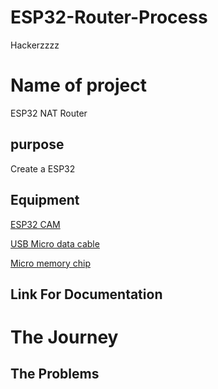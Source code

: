 # ESP32-Router-Process
Hackerzzzz

# Name of project
ESP32 NAT Router


## purpose
Create a ESP32
 

## Equipment
[ESP32 CAM](https://www.amazon.com/ESP32-CAM-MB-ESP32-CAM-Bluetooth-Compatible-Raspberry/dp/B09TNVYSVJ/ref=sr_1_9?hvadid=616928932933&hvdev=c&hvlocint=9004835&hvlocphy=9070005&hvnetw=g&hvqmt=e&hvrand=1294521474417708252&hvtargid=kwd-675299892628&hydadcr=13623_13465735&keywords=esp32+cam&sr=8-9)


[USB Micro data cable](https://www.amazon.com/AmazonBasics-Male-Micro-Cable-Black/dp/B0711PVX6Z/ref=sr_1_1_ffob_sspa?keywords=micro+usb+to+usb+data+cable&sr=8-1-spons&psc=1&spLa=ZW5jcnlwdGVkUXVhbGlmaWVyPUEyTDZZVkxLR09NVDVaJmVuY3J5cHRlZElkPUEwMDY3NDk1MU1QUDhRQTBSTzNUNiZlbmNyeXB0ZWRBZElkPUEwMTg1MTU1MjBZR042R1ZLNTUzUCZ3aWRnZXROYW1lPXNwX2F0ZiZhY3Rpb249Y2xpY2tSZWRpcmVjdCZkb05vdExvZ0NsaWNrPXRydWU=)

[Micro memory chip](https://www.amazon.com/SanDisk-128GB-microSDXC-Memory-Adapter/dp/B0B7NTY2S6/ref=sr_1_3?keywords=micro+sd+card&sprefix=)


## Link For Documentation 

# The Journey

## The Problems
